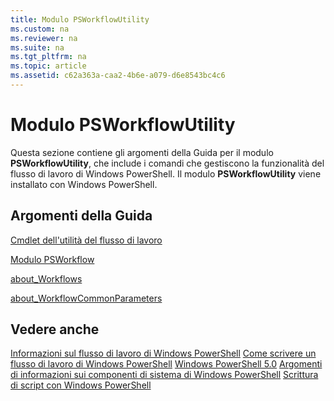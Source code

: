 ```yaml
---
title: Modulo PSWorkflowUtility
ms.custom: na
ms.reviewer: na
ms.suite: na
ms.tgt_pltfrm: na
ms.topic: article
ms.assetid: c62a363a-caa2-4b6e-a079-d6e8543bc4c6
---
```

# Modulo PSWorkflowUtility
Questa sezione contiene gli argomenti della Guida per il modulo **PSWorkflowUtility**, che include i comandi che gestiscono la funzionalità del flusso di lavoro di Windows PowerShell. Il modulo **PSWorkflowUtility** viene installato con Windows PowerShell.

## Argomenti della Guida
[Cmdlet dell'utilità del flusso di lavoro](http://go.microsoft.com/fwlink/?LinkId=254141)

[Modulo PSWorkflow](PSWorkflow-Module.md)

[about_Workflows](https://technet.microsoft.com/en-us/library/f2897bdd-1b9d-4679-8b19-09840bd40a22)

[about_WorkflowCommonParameters](https://technet.microsoft.com/en-us/library/119f968e-618e-439c-b76c-cdd17e6df27c)

## Vedere anche
[Informazioni sul flusso di lavoro di Windows PowerShell](https://technet.microsoft.com/en-us/library/jj134242.aspx)
[Come scrivere un flusso di lavoro di Windows PowerShell](https://technet.microsoft.com/en-us/library/jj574157.aspx)
[Windows PowerShell 5.0](../core-modules/Windows-PowerShell-5.0.md)
[Argomenti di informazioni sui componenti di sistema di Windows PowerShell](../core-modules/Windows-PowerShell-Core-About-Topics.md)
[Scrittura di script con Windows PowerShell](../../getting-started/fundamental/Scripting-with-Windows-PowerShell.md)


<!--HONumber=May16_HO2-->


